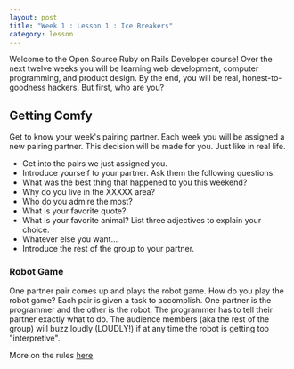 ```yaml
---
layout: post
title: "Week 1 : Lesson 1 : Ice Breakers"
category: lesson
---
```


Welcome to the Open Source Ruby on Rails Developer course!  Over the next twelve weeks you will be learning web development, computer programming, and product design.  By the end, you will be real, honest-to-goodness hackers.  But first, who are you?

## Getting Comfy

Get to know your week's pairing partner.  Each week you will be assigned a new pairing partner.  This decision will be made for you.  Just like in real life.

* Get into the pairs we just assigned you.
* Introduce yourself to your partner.  Ask them the following questions:
 * What was the best thing that happened to you this weekend?
 * Why do you live in the XXXXX area?
 * Who do you admire the most?
 * What is your favorite quote?
 * What is your favorite animal? List three adjectives to explain your choice. 
 * Whatever else you want...
* Introduce the rest of the group to your partner.

### Robot Game
One partner pair comes up and plays the robot game.  How do you play the robot game?  Each pair is given a task to accomplish. One partner is the programmer and the other is the robot.  The programmer has to tell their partner exactly what to do.  The audience members (aka the rest of the group) will buzz loudly (LOUDLY!) if at any time the robot is getting too "interpretive".

More on the rules [here](http://www.creativekidsathome.com/games/program_a_robot.shtml#more)
